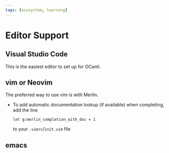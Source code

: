 ```yaml
---
tags: [ecosystem, learning]
---
```


# Editor Support

## Visual Studio Code
This is the easiest editor to set up for OCaml.

## vim or Neovim
The preferred way to use vim is with Merlin.

* To add automatic documentation lookup (if available) when completing, add the line
  ```
  let g:merlin_completion_with_doc = 1
  ```
  
  to your `.vimrc`/`init.vim` file

## emacs
